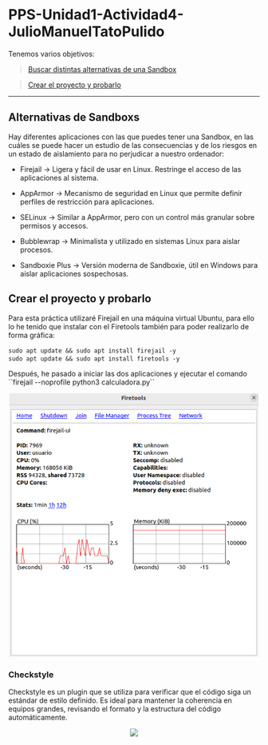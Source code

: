 # PPS-Unidad1-Actividad4-JulioManuelTatoPulido

Tenemos varios objetivos:

> [Buscar distintas alternativas de una Sandbox](#alternativas-de-sandboxs)

> [Crear el proyecto y probarlo](#crear-el-proyecto-y-probarlo)

---
## Alternativas de Sandboxs

Hay diferentes aplicaciones con las que puedes tener una Sandbox, en las cuáles se puede hacer un estudio de las consecuencias y de los riesgos en un estado de aislamiento para no perjudicar a nuestro ordenador:

- Firejail → Ligera y fácil de usar en Linux. Restringe el acceso de las aplicaciones al sistema.

- AppArmor → Mecanismo de seguridad en Linux que permite definir perfiles de restricción para aplicaciones.

- SELinux → Similar a AppArmor, pero con un control más granular sobre permisos y accesos.

- Bubblewrap → Minimalista y utilizado en sistemas Linux para aislar procesos.

- Sandboxie Plus → Versión moderna de Sandboxie, útil en Windows para aislar aplicaciones sospechosas.

## Crear el proyecto y probarlo

Para esta práctica utilizaré Firejail en una máquina virtual Ubuntu, para ello lo he tenido que instalar con el Firetools también para poder realizarlo de forma gráfica:

~~~
sudo apt update && sudo apt install firejail -y
sudo apt update && sudo apt install firetools -y
~~~

Después, he pasado a iniciar las dos aplicaciones y ejecutar el comando ´´firejail --noprofile python3 calculadora.py``

<div align="center">
  <img src="1.png" width="500">
</div>


### Checkstyle

Checkstyle es un plugin que se utiliza para verificar que el código siga un estándar de estilo definido. Es ideal para mantener la coherencia en equipos grandes, revisando el formato y la estructura del código automáticamente.

<div align="center">
  <img src="3.png" width="500">
</div>

